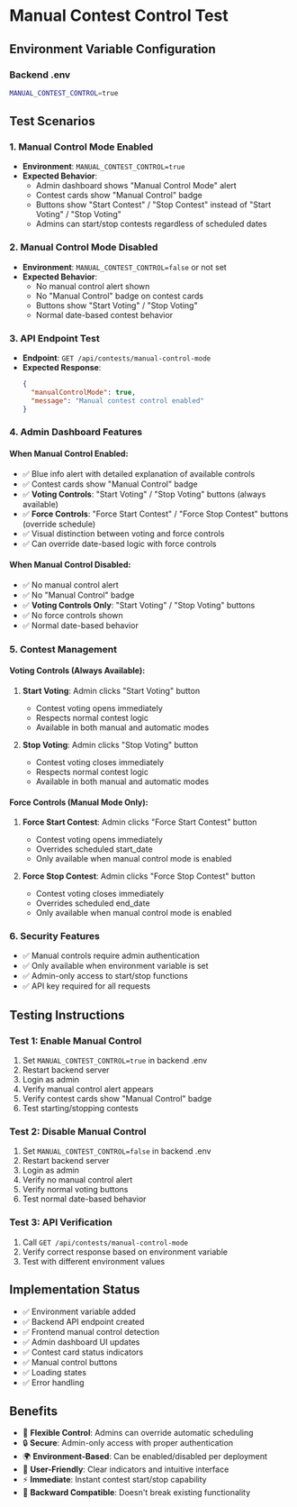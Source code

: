 # Manual Contest Control Test

## Environment Variable Configuration

### Backend .env
```bash
MANUAL_CONTEST_CONTROL=true
```

## Test Scenarios

### 1. Manual Control Mode Enabled
- **Environment**: `MANUAL_CONTEST_CONTROL=true`
- **Expected Behavior**:
  - Admin dashboard shows "Manual Control Mode" alert
  - Contest cards show "Manual Control" badge
  - Buttons show "Start Contest" / "Stop Contest" instead of "Start Voting" / "Stop Voting"
  - Admins can start/stop contests regardless of scheduled dates

### 2. Manual Control Mode Disabled
- **Environment**: `MANUAL_CONTEST_CONTROL=false` or not set
- **Expected Behavior**:
  - No manual control alert shown
  - No "Manual Control" badge on contest cards
  - Buttons show "Start Voting" / "Stop Voting"
  - Normal date-based contest behavior

### 3. API Endpoint Test
- **Endpoint**: `GET /api/contests/manual-control-mode`
- **Expected Response**:
  ```json
  {
    "manualControlMode": true,
    "message": "Manual contest control enabled"
  }
  ```

### 4. Admin Dashboard Features

#### When Manual Control Enabled:
- ✅ Blue info alert with detailed explanation of available controls
- ✅ Contest cards show "Manual Control" badge
- ✅ **Voting Controls**: "Start Voting" / "Stop Voting" buttons (always available)
- ✅ **Force Controls**: "Force Start Contest" / "Force Stop Contest" buttons (override schedule)
- ✅ Visual distinction between voting and force controls
- ✅ Can override date-based logic with force controls

#### When Manual Control Disabled:
- ✅ No manual control alert
- ✅ No "Manual Control" badge
- ✅ **Voting Controls Only**: "Start Voting" / "Stop Voting" buttons
- ✅ No force controls shown
- ✅ Normal date-based behavior

### 5. Contest Management

#### Voting Controls (Always Available):
1. **Start Voting**: Admin clicks "Start Voting" button
   - Contest voting opens immediately
   - Respects normal contest logic
   - Available in both manual and automatic modes

2. **Stop Voting**: Admin clicks "Stop Voting" button
   - Contest voting closes immediately
   - Respects normal contest logic
   - Available in both manual and automatic modes

#### Force Controls (Manual Mode Only):
1. **Force Start Contest**: Admin clicks "Force Start Contest" button
   - Contest voting opens immediately
   - Overrides scheduled start_date
   - Only available when manual control mode is enabled

2. **Force Stop Contest**: Admin clicks "Force Stop Contest" button
   - Contest voting closes immediately
   - Overrides scheduled end_date
   - Only available when manual control mode is enabled

### 6. Security Features
- ✅ Manual controls require admin authentication
- ✅ Only available when environment variable is set
- ✅ Admin-only access to start/stop functions
- ✅ API key required for all requests

## Testing Instructions

### Test 1: Enable Manual Control
1. Set `MANUAL_CONTEST_CONTROL=true` in backend .env
2. Restart backend server
3. Login as admin
4. Verify manual control alert appears
5. Verify contest cards show "Manual Control" badge
6. Test starting/stopping contests

### Test 2: Disable Manual Control
1. Set `MANUAL_CONTEST_CONTROL=false` in backend .env
2. Restart backend server
3. Login as admin
4. Verify no manual control alert
5. Verify normal voting buttons
6. Test normal date-based behavior

### Test 3: API Verification
1. Call `GET /api/contests/manual-control-mode`
2. Verify correct response based on environment variable
3. Test with different environment values

## Implementation Status
- ✅ Environment variable added
- ✅ Backend API endpoint created
- ✅ Frontend manual control detection
- ✅ Admin dashboard UI updates
- ✅ Contest card status indicators
- ✅ Manual control buttons
- ✅ Loading states
- ✅ Error handling

## Benefits
- 🎯 **Flexible Control**: Admins can override automatic scheduling
- 🔒 **Secure**: Admin-only access with proper authentication
- 🌍 **Environment-Based**: Can be enabled/disabled per deployment
- 👥 **User-Friendly**: Clear indicators and intuitive interface
- ⚡ **Immediate**: Instant contest start/stop capability
- 🔄 **Backward Compatible**: Doesn't break existing functionality
